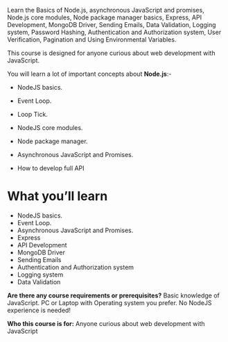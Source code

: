 
Learn the Basics of Node.js, asynchronous JavaScript and promises, Node.js core modules, Node package manager basics, Express, API Development, MongoDB Driver, Sending Emails, Data Validation, Logging system, Password Hashing, Authentication and Authorization system, User Verification, Pagination and Using Environmental Variables.

This course is designed for anyone curious about web development with JavaScript.

You will learn a lot of important concepts about **Node.js**:-

- NodeJS basics.

- Event Loop.

- Loop Tick.

- NodeJS core modules.

- Node package manager.

- Asynchronous JavaScript and Promises.

- How to develop full API

# What you’ll learn
-  NodeJS basics.
-  Event Loop.
-  Asynchronous JavaScript and Promises.
-  Express
-  API Development
-  MongoDB Driver
-  Sending Emails
-  Authentication and Authorization system
-  Logging system
-  Data Validation


**Are there any course requirements or prerequisites?**
Basic knowledge of JavaScript.
PC or Laptop with Operating system you prefer.
No NodeJS experience is needed!


**Who this course is for:**
Anyone curious about web development with JavaScript